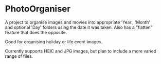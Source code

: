 # PhotoOrganiser

A project to organise images and movies into appropriate 'Year', 'Month' and optional 'Day' folders using the date it was taken.
Also has a "flatten" feature that does the opposite.

Good for organising holiday or life event images.

Currently supports HEIC and JPG images, but plan to include a more varied range of files.
